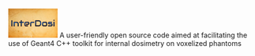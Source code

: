  
 ![alt text](https://github.com/EL-Bakkali-Jaafar/InterDosi/blob/master/interdosi.jpg) A user-friendly open source code aimed at facilitating the use of Geant4 C++ toolkit for internal dosimetry on voxelized phantoms

